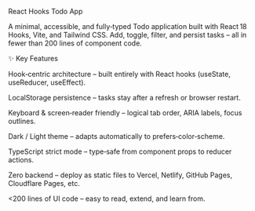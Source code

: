 React Hooks Todo App

A minimal, accessible, and fully‑typed Todo application built with React 18 Hooks, Vite, and Tailwind CSS. Add, toggle, filter, and persist tasks – all in fewer than 200 lines of component code.

✨ Key Features

Hook‑centric architecture – built entirely with React hooks (useState, useReducer, useEffect).

LocalStorage persistence – tasks stay after a refresh or browser restart.

Keyboard & screen‑reader friendly – logical tab order, ARIA labels, focus outlines.

Dark / Light theme – adapts automatically to prefers‑color‑scheme.

TypeScript strict mode – type‑safe from component props to reducer actions.

Zero backend – deploy as static files to Vercel, Netlify, GitHub Pages, Cloudflare Pages, etc.

<200 lines of UI code – easy to read, extend, and learn from.
